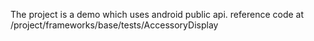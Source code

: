 The project is a demo which uses android public api.
reference code at /project/frameworks/base/tests/AccessoryDisplay
